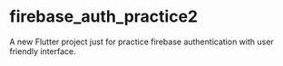 # firebase_auth_practice2

A new Flutter project just for practice firebase authentication with user friendly interface.

